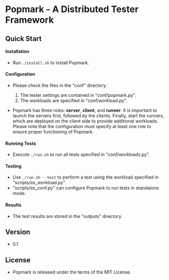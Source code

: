 # Popmark - A Distributed Tester Framework

## **Quick Start**

#### Installation

* Run `./install.sh` to install Popmark.

#### Configuration

* Please check the files in the "conf" directory.
  1. The tester settings are contained in "conf/popmark.py".
  2. The workloads are specified in "conf/workload.py".

* Popmark has three roles: **server**, **client**, and **runner**. It is important to launch the servers first, followed by the clients. Finally, start the runners, which are deployed on the client side to provide additional workloads. Please note that the configuration must specify at least one role to ensure proper functioning of Popmark.

#### Running Tests

* Execute `./run.sh` to run all tests specified in "conf/workloads.py".

#### Testing

* Use `./run.sh --test` to perform a test using the workload specified in "scripts/ex_workload.py".
* "scripts/ex_conf.py" can configure Popmark to run tests in standalone mode.

#### Results

* The test results are stored in the "outputs" directory.

## **Version**

* 0.1

## **License**

* Popmark is released under the terms of the MIT License.
